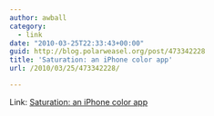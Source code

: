 ```yaml
---
author: awball
category:
  - link
date: "2010-03-25T22:33:43+00:00"
guid: http://blog.polarweasel.org/post/473342228
title: 'Saturation: an iPhone color app'
url: /2010/03/25/473342228/

---
```

Link: [Saturation: an iPhone color app](http://saturation.bitgun.com/)

